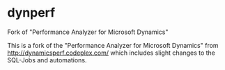 # dynperf
Fork of "Performance Analyzer for Microsoft Dynamics"

This is a fork of the "Performance Analyzer for Microsoft Dynamics" from http://dynamicsperf.codeplex.com/ which includes slight changes to the SQL-Jobs and automations.
